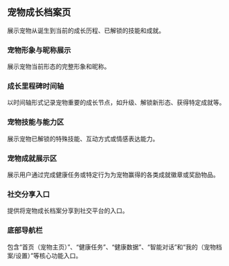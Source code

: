 ## 宠物成长档案页
展示宠物从诞生到当前的成长历程、已解锁的技能和成就。

### 宠物形象与昵称展示
展示宠物当前形态的完整形象和昵称。
### 成长里程碑时间轴
以时间轴形式记录宠物重要的成长节点，如升级、解锁新形态、获得特定成就等。
### 宠物技能与能力区
展示宠物已解锁的特殊技能、互动方式或情感表达能力。
### 宠物成就展示区
展示用户通过完成健康任务或特定行为为宠物赢得的各类成就徽章或奖励物品。
### 社交分享入口
提供将宠物成长档案分享到社交平台的入口。
### 底部导航栏
包含“首页（宠物主页）”、“健康任务”、“健康数据”、“智能对话”和“我的（宠物档案/设置）”等核心功能入口。